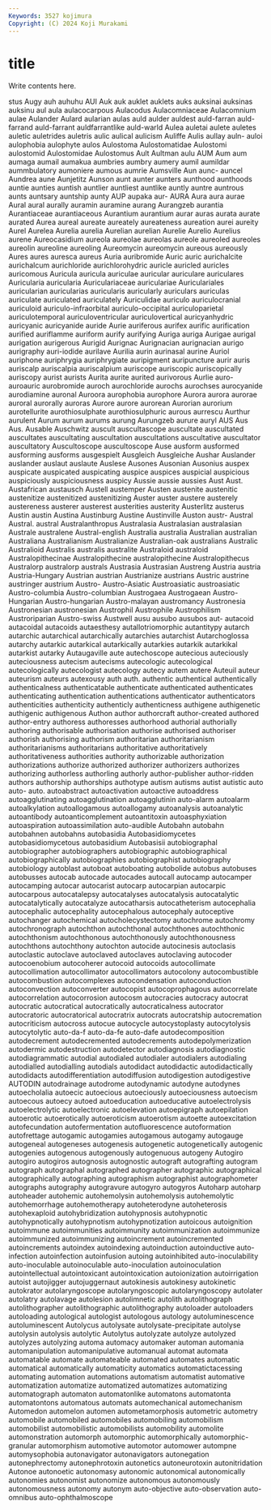 ```yaml
---
Keywords: 3527 kojimura
Copyright: (C) 2024 Koji Murakami
---
```


# title

Write contents here.



stus Augy auh auhuhu AUI Auk auk auklet auklets
auks auksinai auksinas auksinu aul aula aulacocarpous Aulacodus Aulacomniaceae Aulacomnium
aulae Aulander Aulard aularian aulas auld aulder auldest auld-farran auld-farrand
auld-farrant auldfarrantlike auld-warld Aulea auletai aulete auletes auletic auletrides auletris
aulic aulical aulicism Auliffe Aulis aullay auln- auloi aulophobia aulophyte
aulos Aulostoma Aulostomatidae Aulostomi aulostomid Aulostomidae Aulostomus Ault Aultman aulu
AUM Aum aum aumaga aumail aumakua aumbries aumbry aumery aumil
aumildar aummbulatory aumoniere aumous aumrie Aumsville Aun aunc- auncel Aundrea
aune Aunjetitz Aunson aunt aunter aunters aunthood aunthoods auntie aunties
auntish auntlier auntliest auntlike auntly auntre auntrous aunts auntsary auntship
aunty AUP aupaka aur- AURA Aura aura aurae Aural aural
aurally auramin auramine aurang Aurangzeb aurantia Aurantiaceae aurantiaceous Aurantium aurantium
aurar auras aurata aurate aurated Aurea aureal aureate aureately aureateness
aureation aurei aureity Aurel Aurelea Aurelia aurelia Aurelian aurelian Aurelie
Aurelio Aurelius aurene Aureocasidium aureola aureolae aureolas aureole aureoled aureoles
aureolin aureoline aureoling Aureomycin aureomycin aureous aureously Aures aures auresca
aureus Auria auribromide Auric auric aurichalcite aurichalcum aurichloride aurichlorohydric auricle
auricled auricles auricomous Auricula auricula auriculae auricular auriculare auriculares Auricularia
auricularia Auriculariaceae auriculariae Auriculariales auricularian auricularias auricularis auricularly auriculars auriculas
auriculate auriculated auriculately Auriculidae auriculo auriculocranial auriculoid auriculo-infraorbital auriculo-occipital auriculoparietal
auriculotemporal auriculoventricular auriculovertical auricyanhydric auricyanic auricyanide auride Aurie auriferous aurifex
aurific aurification aurified auriflamme auriform aurify aurifying Auriga auriga Aurigae
aurigal aurigation aurigerous Aurigid Aurignac Aurignacian aurignacian aurigo aurigraphy auri-iodide
aurilave Aurilia aurin aurinasal aurine Auriol auriphone auriphrygia auriphrygiate auripigment
auripuncture aurir auris auriscalp auriscalpia auriscalpium auriscope auriscopic auriscopically auriscopy
aurist aurists Aurita aurite aurited aurivorous Aurlie auro- auroauric aurobromide
auroch aurochloride aurochs aurochses aurocyanide aurodiamine auronal Auroora aurophobia aurophore
Aurora aurora aurorae auroral aurorally auroras Aurore aurore aurorean Aurorian
aurorium aurotellurite aurothiosulphate aurothiosulphuric aurous aurrescu Aurthur aurulent Aurum aurum
aurums aurung Aurungzeb aurure auryl AUS Aus Aus. Ausable Auschwitz
auscult auscultascope auscultate auscultated auscultates auscultating auscultation auscultations auscultative auscultator
auscultatory Auscultoscope auscultoscope Ause ausform ausformed ausforming ausforms ausgespielt Ausgleich
Ausgleiche Aushar Auslander auslander auslaut auslaute Auslese Ausones Ausonian Ausonius
auspex auspicate auspicated auspicating auspice auspices auspicial auspicious auspiciously auspiciousness
auspicy Aussie aussie aussies Aust Aust. Austafrican austausch Austell austemper
Austen austenite austenitic austenitize austenitized austenitizing Auster auster austere austerely
austereness austerer austerest austerities austerity Austerlitz austerus Austin austin Austina
Austinburg Austine Austinville Auston austr- Austral Austral. austral Australanthropus Australasia
Australasian australasian Australe australene Austral-english Australia australia Australian australian Australiana
Australianism Australianize Australian-oak australians Australic Australioid Australis australis australite Australoid
australoid Australopithecinae Australopithecine australopithecine Australopithecus Australorp australorp australs Austrasia Austrasian
Austreng Austria austria Austria-Hungary Austrian austrian Austrianize austrians Austric austrine
austringer austrium Austro- Austro-Asiatic Austroasiatic austroasiatic Austro-columbia Austro-columbian Austrogaea Austrogaean
Austro-Hungarian Austro-hungarian Austro-malayan austromancy Austronesia Austronesian austronesian Austrophil Austrophile Austrophilism
Austroriparian Austro-swiss Austwell ausu ausubo ausubos aut- autacoid autacoidal autacoids
autaesthesy autallotriomorphic autantitypy autarch autarchic autarchical autarchically autarchies autarchist Autarchoglossa
autarchy autarkic autarkical autarkically autarkies autarkik autarkikal autarkist autarky Autaugaville
aute autechoscope autecious auteciously auteciousness autecism autecisms autecologic autecological autecologically
autecologist autecology autecy autem autere Auteuil auteur auteurism auteurs autexousy
auth auth. authentic authentical authentically authenticalness authenticatable authenticate authenticated authenticates
authenticating authentication authentications authenticator authenticators authenticities authenticity authenticly authenticness authigene
authigenetic authigenic authigenous Authon author authorcraft author-created authored author-entry authoress
authoresses authorhood authorial authorially authoring authorisable authorisation authorise authorised authoriser
authorish authorising authorism authoritarian authoritarianism authoritarianisms authoritarians authoritative authoritatively authoritativeness
authorities authority authorizable authorization authorizations authorize authorized authorizer authorizers authorizes
authorizing authorless authorling authorly author-publisher author-ridden authors authorship authorships authotype
autism autisms autist autistic auto auto- auto. autoabstract autoactivation autoactive
autoaddress autoagglutinating autoagglutination autoagglutinin auto-alarm autoalarm autoalkylation autoallogamous autoallogamy autoanalysis
autoanalytic autoantibody autoanticomplement autoantitoxin autoasphyxiation autoaspiration autoassimilation auto-audible Autobahn autobahn
autobahnen autobahns autobasidia Autobasidiomycetes autobasidiomycetous autobasidium Autobasisii autobiographal autobiographer autobiographers
autobiographic autobiographical autobiographically autobiographies autobiographist autobiography autobiology autoblast autoboat autoboating
autobolide autobus autobuses autobusses autocab autocade autocades autocall autocamp autocamper
autocamping autocar autocarist autocarp autocarpian autocarpic autocarpous autocatalepsy autocatalyses autocatalysis
autocatalytic autocatalytically autocatalyze autocatharsis autocatheterism autocephalia autocephalic autocephality autocephalous autocephaly
autoceptive autochanger autochemical autocholecystectomy autochrome autochromy autochronograph autochthon autochthonal autochthones
autochthonic autochthonism autochthonous autochthonously autochthonousness autochthons autochthony autochton autocide autocinesis
autoclasis autoclastic autoclave autoclaved autoclaves autoclaving autocoder autocoenobium autocoherer autocoid
autocoids autocollimate autocollimation autocollimator autocollimators autocolony autocombustible autocombustion autocomplexes autocondensation
autoconduction autoconvection autoconverter autocopist autocoprophagous autocorrelate autocorrelation autocorrosion autocosm autocracies
autocracy autocrat autocratic autocratical autocratically autocraticalness autocrator autocratoric autocratorical autocratrix
autocrats autocratship autocremation autocriticism autocross autocue autocycle autocystoplasty autocytolysis autocytolytic
auto-da-f auto-da-fe auto-dafe autodecomposition autodecrement autodecremented autodecrements autodepolymerization autodermic autodestruction
autodetector autodiagnosis autodiagnostic autodiagrammatic autodial autodialed autodialer autodialers autodialing autodialled
autodialling autodials autodidact autodidactic autodidactically autodidacts autodifferentiation autodiffusion autodigestion autodigestive
AUTODIN autodrainage autodrome autodynamic autodyne autodynes autoecholalia autoecic autoecious autoeciously
autoeciousness autoecism autoecous autoecy autoed autoeducation autoeducative autoelectrolysis autoelectrolytic autoelectronic
autoelevation autoepigraph autoepilation autoerotic autoerotically autoeroticism autoerotism autoette autoexcitation autofecundation
autofermentation autofluorescence autoformation autofrettage autogamic autogamies autogamous autogamy autogauge autogeneal
autogeneses autogenesis autogenetic autogenetically autogenic autogenies autogenous autogenously autogenuous autogeny
Autogiro autogiro autogiros autognosis autognostic autograft autografting autogram autograph autographal
autographed autographer autographic autographical autographically autographing autographism autographist autographometer autographs
autography autogravure autogyro autogyros Autoharp autoharp autoheader autohemic autohemolysin autohemolysis
autohemolytic autohemorrhage autohemotherapy autoheterodyne autoheterosis autohexaploid autohybridization autohypnosis autohypnotic autohypnotically
autohypnotism autohypnotization autoicous autoignition autoimmune autoimmunities autoimmunity autoimmunization autoimmunize autoimmunized
autoimmunizing autoincrement autoincremented autoincrements autoindex autoindexing autoinduction autoinductive auto-infection autoinfection
autoinfusion autoing autoinhibited auto-inoculability auto-inoculable autoinoculable auto-inoculation autoinoculation autointellectual autointoxicant
autointoxication autoionization autoirrigation autoist autojigger autojuggernaut autokinesis autokinesy autokinetic autokrator
autolaryngoscope autolaryngoscopic autolaryngoscopy autolater autolatry autolavage autolesion autolimnetic autolith autolithograph
autolithographer autolithographic autolithography autoloader autoloaders autoloading autological autologist autologous autology
autoluminescence autoluminescent Autolycus autolysate autolysate-precipitate autolyse autolysin autolysis autolytic Autolytus
autolyzate autolyze autolyzed autolyzes autolyzing automa automacy automaker automan automania
automanipulation automanipulative automanual automat automata automatable automate automateable automated automates
automatic automatical automatically automaticity automatics automatictacessing automating automation automations automatism
automatist automative automatization automatize automatized automatizes automatizing automatograph automaton automatonlike
automatons automatonta automatontons automatous automats automechanical automechanism Automedon automelon automen
autometamorphosis autometric autometry automobile automobiled automobiles automobiling automobilism automobilist automobilistic
automobilists automobility automolite automonstration automorph automorphic automorphically automorphic-granular automorphism automotive
automotor automower autompne automysophobia autonavigator autonavigators autonegation autonephrectomy autonephrotoxin autonetics
autoneurotoxin autonitridation Autonoe autonoetic autonomasy autonomic autonomical autonomically autonomies autonomist
autonomize autonomous autonomously autonomousness autonomy autonym auto-objective auto-observation auto-omnibus auto-ophthalmoscope
